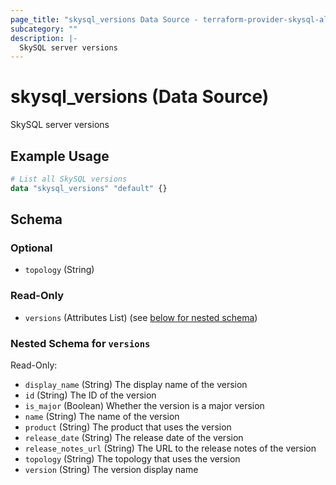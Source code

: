 ```yaml
---
page_title: "skysql_versions Data Source - terraform-provider-skysql-alpha"
subcategory: ""
description: |-
  SkySQL server versions
---
```


# skysql_versions (Data Source)

SkySQL server versions

## Example Usage

```terraform
# List all SkySQL versions
data "skysql_versions" "default" {}
```

<!-- schema generated by tfplugindocs -->
## Schema

### Optional

- `topology` (String)

### Read-Only

- `versions` (Attributes List) (see [below for nested schema](#nestedatt--versions))

<a id="nestedatt--versions"></a>
### Nested Schema for `versions`

Read-Only:

- `display_name` (String) The display name of the version
- `id` (String) The ID of the version
- `is_major` (Boolean) Whether the version is a major version
- `name` (String) The name of the version
- `product` (String) The product that uses the version
- `release_date` (String) The release date of the version
- `release_notes_url` (String) The URL to the release notes of the version
- `topology` (String) The topology that uses the version
- `version` (String) The version display name

